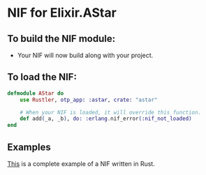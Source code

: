 # NIF for Elixir.AStar

## To build the NIF module:

- Your NIF will now build along with your project.

## To load the NIF:

```elixir
defmodule AStar do
    use Rustler, otp_app: :astar, crate: "astar"

    # When your NIF is loaded, it will override this function.
    def add(_a, _b), do: :erlang.nif_error(:nif_not_loaded)
end
```

## Examples

[This](https://github.com/hansihe/NifIo) is a complete example of a NIF written in Rust.
